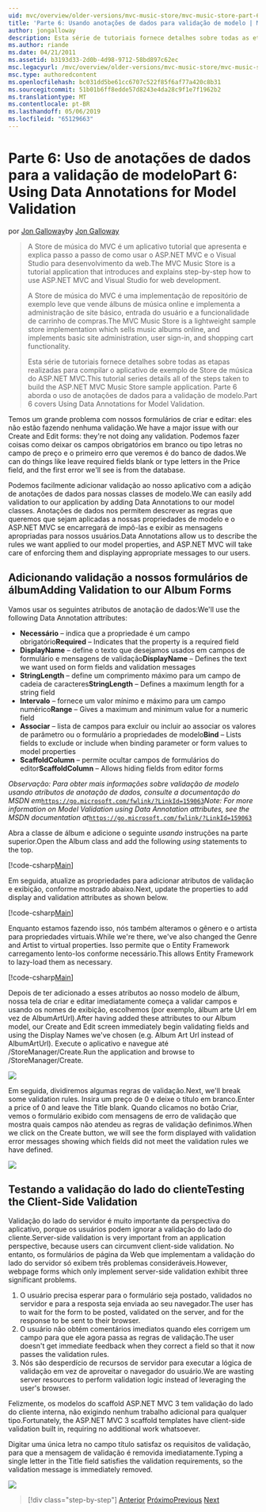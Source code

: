```yaml
---
uid: mvc/overview/older-versions/mvc-music-store/mvc-music-store-part-6
title: 'Parte 6: Usando anotações de dados para validação de modelo | Microsoft Docs'
author: jongalloway
description: Esta série de tutoriais fornece detalhes sobre todas as etapas realizadas para compilar o aplicativo de exemplo de Store de música do ASP.NET MVC. Parte 6 aborda o uso de anotações de dados para o modelo V...
ms.author: riande
ms.date: 04/21/2011
ms.assetid: b3193d33-2d0b-4d98-9712-58bd897c62ec
msc.legacyurl: /mvc/overview/older-versions/mvc-music-store/mvc-music-store-part-6
msc.type: authoredcontent
ms.openlocfilehash: bc031dd5be61cc6707c522f85f6af77a420c8b31
ms.sourcegitcommit: 51b01b6ff8edde57d8243e4da28c9f1e7f1962b2
ms.translationtype: MT
ms.contentlocale: pt-BR
ms.lasthandoff: 05/06/2019
ms.locfileid: "65129663"
---
```

# <a name="part-6-using-data-annotations-for-model-validation"></a><span data-ttu-id="20e2e-104">Parte 6: Uso de anotações de dados para a validação de modelo</span><span class="sxs-lookup"><span data-stu-id="20e2e-104">Part 6: Using Data Annotations for Model Validation</span></span>

<span data-ttu-id="20e2e-105">por [Jon Galloway](https://github.com/jongalloway)</span><span class="sxs-lookup"><span data-stu-id="20e2e-105">by [Jon Galloway](https://github.com/jongalloway)</span></span>

> <span data-ttu-id="20e2e-106">A Store de música do MVC é um aplicativo tutorial que apresenta e explica passo a passo de como usar o ASP.NET MVC e o Visual Studio para desenvolvimento da web.</span><span class="sxs-lookup"><span data-stu-id="20e2e-106">The MVC Music Store is a tutorial application that introduces and explains step-by-step how to use ASP.NET MVC and Visual Studio for web development.</span></span>  
>   
> <span data-ttu-id="20e2e-107">A Store de música do MVC é uma implementação de repositório de exemplo leve que vende álbuns de música online e implementa a administração de site básico, entrada do usuário e a funcionalidade de carrinho de compras.</span><span class="sxs-lookup"><span data-stu-id="20e2e-107">The MVC Music Store is a lightweight sample store implementation which sells music albums online, and implements basic site administration, user sign-in, and shopping cart functionality.</span></span>  
>   
> <span data-ttu-id="20e2e-108">Esta série de tutoriais fornece detalhes sobre todas as etapas realizadas para compilar o aplicativo de exemplo de Store de música do ASP.NET MVC.</span><span class="sxs-lookup"><span data-stu-id="20e2e-108">This tutorial series details all of the steps taken to build the ASP.NET MVC Music Store sample application.</span></span> <span data-ttu-id="20e2e-109">Parte 6 aborda o uso de anotações de dados para a validação de modelo.</span><span class="sxs-lookup"><span data-stu-id="20e2e-109">Part 6 covers Using Data Annotations for Model Validation.</span></span>

<span data-ttu-id="20e2e-110">Temos um grande problema com nossos formulários de criar e editar: eles não estão fazendo nenhuma validação.</span><span class="sxs-lookup"><span data-stu-id="20e2e-110">We have a major issue with our Create and Edit forms: they're not doing any validation.</span></span> <span data-ttu-id="20e2e-111">Podemos fazer coisas como deixar os campos obrigatórios em branco ou tipo letras no campo de preço e o primeiro erro que veremos é do banco de dados.</span><span class="sxs-lookup"><span data-stu-id="20e2e-111">We can do things like leave required fields blank or type letters in the Price field, and the first error we'll see is from the database.</span></span>

<span data-ttu-id="20e2e-112">Podemos facilmente adicionar validação ao nosso aplicativo com a adição de anotações de dados para nossas classes de modelo.</span><span class="sxs-lookup"><span data-stu-id="20e2e-112">We can easily add validation to our application by adding Data Annotations to our model classes.</span></span> <span data-ttu-id="20e2e-113">Anotações de dados nos permitem descrever as regras que queremos que sejam aplicadas a nossas propriedades de modelo e o ASP.NET MVC se encarregará de impô-las e exibir as mensagens apropriadas para nossos usuários.</span><span class="sxs-lookup"><span data-stu-id="20e2e-113">Data Annotations allow us to describe the rules we want applied to our model properties, and ASP.NET MVC will take care of enforcing them and displaying appropriate messages to our users.</span></span>

## <a name="adding-validation-to-our-album-forms"></a><span data-ttu-id="20e2e-114">Adicionando validação a nossos formulários de álbum</span><span class="sxs-lookup"><span data-stu-id="20e2e-114">Adding Validation to our Album Forms</span></span>

<span data-ttu-id="20e2e-115">Vamos usar os seguintes atributos de anotação de dados:</span><span class="sxs-lookup"><span data-stu-id="20e2e-115">We'll use the following Data Annotation attributes:</span></span>

- <span data-ttu-id="20e2e-116">**Necessário** – indica que a propriedade é um campo obrigatório</span><span class="sxs-lookup"><span data-stu-id="20e2e-116">**Required** – Indicates that the property is a required field</span></span>
- <span data-ttu-id="20e2e-117">**DisplayName** – define o texto que desejamos usados em campos de formulário e mensagens de validação</span><span class="sxs-lookup"><span data-stu-id="20e2e-117">**DisplayName** – Defines the text we want used on form fields and validation messages</span></span>
- <span data-ttu-id="20e2e-118">**StringLength** – define um comprimento máximo para um campo de cadeia de caracteres</span><span class="sxs-lookup"><span data-stu-id="20e2e-118">**StringLength** – Defines a maximum length for a string field</span></span>
- <span data-ttu-id="20e2e-119">**Intervalo** – fornece um valor mínimo e máximo para um campo numérico</span><span class="sxs-lookup"><span data-stu-id="20e2e-119">**Range** – Gives a maximum and minimum value for a numeric field</span></span>
- <span data-ttu-id="20e2e-120">**Associar** – lista de campos para excluir ou incluir ao associar os valores de parâmetro ou o formulário a propriedades de modelo</span><span class="sxs-lookup"><span data-stu-id="20e2e-120">**Bind** – Lists fields to exclude or include when binding parameter or form values to model properties</span></span>
- <span data-ttu-id="20e2e-121">**ScaffoldColumn** – permite ocultar campos de formulários do editor</span><span class="sxs-lookup"><span data-stu-id="20e2e-121">**ScaffoldColumn** – Allows hiding fields from editor forms</span></span>

<span data-ttu-id="20e2e-122">*Observação: Para obter mais informações sobre validação de modelo usando atributos de anotação de dados, consulte a documentação do MSDN em*[`https://go.microsoft.com/fwlink/?LinkId=159063`](https://go.microsoft.com/fwlink/?LinkId=159063)</span><span class="sxs-lookup"><span data-stu-id="20e2e-122">*Note: For more information on Model Validation using Data Annotation attributes, see the MSDN documentation at*[`https://go.microsoft.com/fwlink/?LinkId=159063`](https://go.microsoft.com/fwlink/?LinkId=159063)</span></span>

<span data-ttu-id="20e2e-123">Abra a classe de álbum e adicione o seguinte *usando* instruções na parte superior.</span><span class="sxs-lookup"><span data-stu-id="20e2e-123">Open the Album class and add the following *using* statements to the top.</span></span>

[!code-csharp[Main](mvc-music-store-part-6/samples/sample1.cs)]

<span data-ttu-id="20e2e-124">Em seguida, atualize as propriedades para adicionar atributos de validação e exibição, conforme mostrado abaixo.</span><span class="sxs-lookup"><span data-stu-id="20e2e-124">Next, update the properties to add display and validation attributes as shown below.</span></span>

[!code-csharp[Main](mvc-music-store-part-6/samples/sample2.cs)]

<span data-ttu-id="20e2e-125">Enquanto estamos fazendo isso, nós também alteramos o gênero e o artista para propriedades virtuais.</span><span class="sxs-lookup"><span data-stu-id="20e2e-125">While we're there, we've also changed the Genre and Artist to virtual properties.</span></span> <span data-ttu-id="20e2e-126">Isso permite que o Entity Framework carregamento lento-los conforme necessário.</span><span class="sxs-lookup"><span data-stu-id="20e2e-126">This allows Entity Framework to lazy-load them as necessary.</span></span>

[!code-csharp[Main](mvc-music-store-part-6/samples/sample3.cs)]

<span data-ttu-id="20e2e-127">Depois de ter adicionado a esses atributos ao nosso modelo de álbum, nossa tela de criar e editar imediatamente começa a validar campos e usando os nomes de exibição, escolhemos (por exemplo, álbum arte Url em vez de AlbumArtUrl).</span><span class="sxs-lookup"><span data-stu-id="20e2e-127">After having added these attributes to our Album model, our Create and Edit screen immediately begin validating fields and using the Display Names we've chosen (e.g. Album Art Url instead of AlbumArtUrl).</span></span> <span data-ttu-id="20e2e-128">Execute o aplicativo e navegue até /StoreManager/Create.</span><span class="sxs-lookup"><span data-stu-id="20e2e-128">Run the application and browse to /StoreManager/Create.</span></span>

![](mvc-music-store-part-6/_static/image1.png)

<span data-ttu-id="20e2e-129">Em seguida, dividiremos algumas regras de validação.</span><span class="sxs-lookup"><span data-stu-id="20e2e-129">Next, we'll break some validation rules.</span></span> <span data-ttu-id="20e2e-130">Insira um preço de 0 e deixe o título em branco.</span><span class="sxs-lookup"><span data-stu-id="20e2e-130">Enter a price of 0 and leave the Title blank.</span></span> <span data-ttu-id="20e2e-131">Quando clicamos no botão Criar, vemos o formulário exibido com mensagens de erro de validação que mostra quais campos não atendeu as regras de validação definimos.</span><span class="sxs-lookup"><span data-stu-id="20e2e-131">When we click on the Create button, we will see the form displayed with validation error messages showing which fields did not meet the validation rules we have defined.</span></span>

![](mvc-music-store-part-6/_static/image2.png)

## <a name="testing-the-client-side-validation"></a><span data-ttu-id="20e2e-132">Testando a validação do lado do cliente</span><span class="sxs-lookup"><span data-stu-id="20e2e-132">Testing the Client-Side Validation</span></span>

<span data-ttu-id="20e2e-133">Validação do lado do servidor é muito importante da perspectiva do aplicativo, porque os usuários podem ignorar a validação do lado do cliente.</span><span class="sxs-lookup"><span data-stu-id="20e2e-133">Server-side validation is very important from an application perspective, because users can circumvent client-side validation.</span></span> <span data-ttu-id="20e2e-134">No entanto, os formulários de página da Web que implementam a validação do lado do servidor só exibem três problemas consideráveis.</span><span class="sxs-lookup"><span data-stu-id="20e2e-134">However, webpage forms which only implement server-side validation exhibit three significant problems.</span></span>

1. <span data-ttu-id="20e2e-135">O usuário precisa esperar para o formulário seja postado, validados no servidor e para a resposta seja enviada ao seu navegador.</span><span class="sxs-lookup"><span data-stu-id="20e2e-135">The user has to wait for the form to be posted, validated on the server, and for the response to be sent to their browser.</span></span>
2. <span data-ttu-id="20e2e-136">O usuário não obtém comentários imediatos quando eles corrigem um campo para que ele agora passa as regras de validação.</span><span class="sxs-lookup"><span data-stu-id="20e2e-136">The user doesn't get immediate feedback when they correct a field so that it now passes the validation rules.</span></span>
3. <span data-ttu-id="20e2e-137">Nós são desperdício de recursos de servidor para executar a lógica de validação em vez de aproveitar o navegador do usuário.</span><span class="sxs-lookup"><span data-stu-id="20e2e-137">We are wasting server resources to perform validation logic instead of leveraging the user's browser.</span></span>

<span data-ttu-id="20e2e-138">Felizmente, os modelos do scaffold ASP.NET MVC 3 tem validação do lado do cliente interna, não exigindo nenhum trabalho adicional para qualquer tipo.</span><span class="sxs-lookup"><span data-stu-id="20e2e-138">Fortunately, the ASP.NET MVC 3 scaffold templates have client-side validation built in, requiring no additional work whatsoever.</span></span>

<span data-ttu-id="20e2e-139">Digitar uma única letra no campo título satisfaz os requisitos de validação, para que a mensagem de validação é removida imediatamente.</span><span class="sxs-lookup"><span data-stu-id="20e2e-139">Typing a single letter in the Title field satisfies the validation requirements, so the validation message is immediately removed.</span></span>

![](mvc-music-store-part-6/_static/image3.png)

> [!div class="step-by-step"]
> <span data-ttu-id="20e2e-140">[Anterior](mvc-music-store-part-5.md)
> [Próximo](mvc-music-store-part-7.md)</span><span class="sxs-lookup"><span data-stu-id="20e2e-140">[Previous](mvc-music-store-part-5.md)
[Next](mvc-music-store-part-7.md)</span></span>
